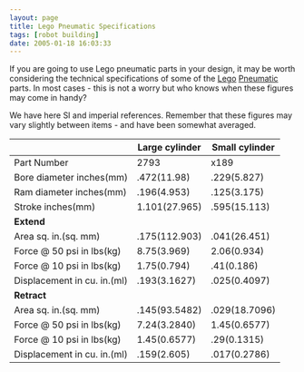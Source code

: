 ```yaml
---
layout: page
title: Lego Pneumatic Specifications
tags: [robot building]
date: 2005-01-18 16:03:33
---
```

If you are going to use Lego pneumatic parts in your design, it may be worth considering the technical specifications of some of the [Lego](/wiki/lego.html "The best known construction toy") [Pneumatic](/wiki/pneumatic.html "Use of air to operate and power actuators") parts. In most cases - this is not a worry but who knows when these figures may come in handy?

We have here SI and imperial references. Remember that these figures may vary slightly between items - and have been somewhat averaged.

|                             | Large cylinder | Small cylinder |
|---------------------------- |----------------|----------------|
| Part Number                 | 2793           | x189           |
| Bore diameter inches(mm)    | .472(11.98)    | .229(5.827)    |
| Ram diameter inches(mm)     | .196(4.953)    | .125(3.175)    |
| Stroke inches(mm)           | 1.101(27.965)  | .595(15.113)   |
| <strong>Extend</strong>     |                |                |
| Area sq. in.(sq. mm)        | .175(112.903)  | .041(26.451)   |
| Force @ 50 psi in lbs(kg)   | 8.75(3.969)    | 2.06(0.934)    |
| Force @ 10 psi in lbs(kg)   | 1.75(0.794)    | .41(0.186)     |
| Displacement in cu. in.(ml) | .193(3.1627)   | .025(0.4097)   |
| <strong>Retract</strong>    |                |                |
| Area sq. in.(sq. mm)        | .145(93.5482)  | .029(18.7096)  |
| Force @ 50 psi in lbs(kg)   | 7.24(3.2840)   | 1.45(0.6577)   |
| Force @ 10 psi in lbs(kg)   | 1.45(0.6577)   | .29(0.1315)    |
| Displacement in cu. in.(ml) | .159(2.605)    | .017(0.2786)   |

